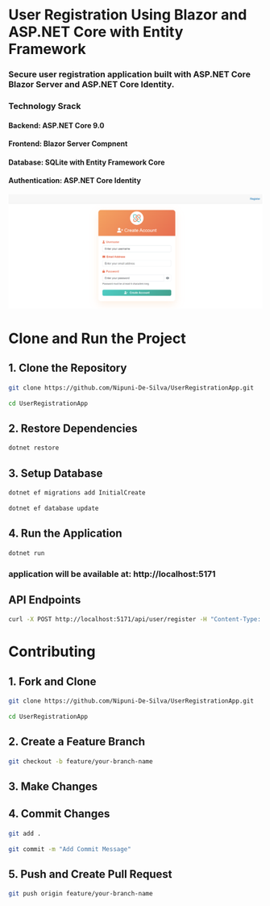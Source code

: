 # User Registration Using Blazor and ASP.NET Core with Entity Framework

### Secure user registration application built with ASP.NET Core Blazor Server and ASP.NET Core Identity.

### Technology Srack
#### Backend: ASP.NET Core 9.0
#### Frontend: Blazor Server Compnent
#### Database: SQLite with Entity Framework Core
#### Authentication: ASP.NET Core Identity

![Registration Form](Screenshots/ui1.PNG)

# Clone and Run the Project

## 1. Clone the Repository
```bash
git clone https://github.com/Nipuni-De-Silva/UserRegistrationApp.git
```

```bash
cd UserRegistrationApp
```

## 2. Restore Dependencies
```bash
dotnet restore
```

## 3. Setup Database
```bash
dotnet ef migrations add InitialCreate
```

```bash
dotnet ef database update
```

## 4. Run the Application
```bash
dotnet run
```

### application will be available at: http://localhost:5171


## API Endpoints

```bash
curl -X POST http://localhost:5171/api/user/register -H "Content-Type: application/json" -d '{"username":"testuser","email":"test@example.com","password":"Test@123"}'
```

# Contributing

## 1. Fork and Clone

```bash
git clone https://github.com/Nipuni-De-Silva/UserRegistrationApp.git
```

```bash
cd UserRegistrationApp
```

## 2. Create a Feature Branch

```bash
git checkout -b feature/your-branch-name
```

## 3. Make Changes

## 4. Commit Changes

```bash
git add .
```

```bash
git commit -m "Add Commit Message"
```

## 5. Push and Create Pull Request

```bash
git push origin feature/your-branch-name
```

